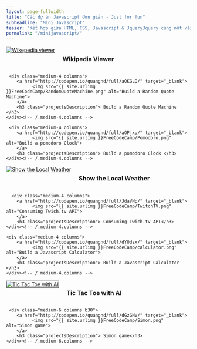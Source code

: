 ```yaml
---
layout: page-fullwidth
title: "Các dự án Javascript đơn giản - Just for fun"
subheadline: "Mini Javascript"
teaser: "Kết hợp giữa HTML, CSS, Javascript & JqueryJquery cùng một vài thuật toán cơ sở khác! Các dự án được xây dựng trên codepen.io, nếu có hứng thú bạn có thể fork và sửa source code theo ý của mình :)"
permalink: "/minijavascript/"
---
```

<div class="row t30">
    <div class="medium-4 columns">
        <a href="http://codepen.io/quangnd/full/LVXjWj/" target="_blank">
              <img src="{{ site.urlimg }}FreeCodeCamp/WikiViewer.png" alt="Wikepedia viewer">
        </a>
        <h3 class="projectsDescription"> Wikipedia Viewer </h3>
    </div><!-- /.medium-4.columns -->

     <div class="medium-4 columns">
        <a href="http://codepen.io/quangnd/full/aOKGLQ/" target="_blank">
              <img src="{{ site.urlimg }}FreeCodeCamp/RandomQuoteMachine.png" alt="Build a Random Quote Machine">
        </a>
        <h3 class="projectsDescription"> Build a Random Quote Machine </h3>
    </div><!-- /.medium-4.columns -->

     <div class="medium-4 columns">
        <a href="http://codepen.io/quangnd/full/aOPjxo/" target="_blank">
              <img src="{{ site.urlimg }}FreeCodeCamp/Pomodoro.png" alt="Build a pomodoro Clock">
        </a>
        <h3 class="projectsDescription"> Build a pomodoro Clock </h3>
    </div><!-- /.medium-4.columns -->
</div><!-- /.row -->

<div class="row t30">
     <div class="medium-4 columns">
        <a href="http://codepen.io/quangnd/full/doKBJm/" target="_blank">
              <img src="{{ site.urlimg }}FreeCodeCamp/ShowLocalWeather.png" alt="Show the Local Weather">
        </a>
        <h3 class="projectsDescription"> Show the Local Weather</h3>
    </div><!-- /.medium-4.columns -->

      <div class="medium-4 columns">
        <a href="http://codepen.io/quangnd/full/JdaVNp/" target="_blank">
              <img src="{{ site.urlimg }}FreeCodeCamp/TwitchTV.png" alt="Consuming Twich.tv API">
        </a>
        <h3 class="projectsDescription"> Consuming Twich.tv API</h3>
    </div><!-- /.medium-4.columns -->

    <div class="medium-4 columns">
        <a href="http://codepen.io/quangnd/full/dYOdzx/" target="_blank">
              <img src="{{ site.urlimg }}FreeCodeCamp/calculator.png" alt="Build a Javascript Calculator">
        </a>
        <h3 class="projectsDescription"> Build a Javascript Calculator </h3>
    </div><!-- /.medium-4.columns -->
</div><!-- /.row -->

<div class="row t60">
     <div class="medium-6 columns b30">
        <a href="http://codepen.io/quangnd/full/XXRNmB/" target="_blank">
              <img src="{{ site.urlimg }}FreeCodeCamp/Tictactoe.png" alt="Tic Tac Toe with AI" border="1">
        </a>
        <h3 class="projectsDescription">Tic Tac Toe with AI</h3>
    </div><!-- /.medium-6.columns -->

     <div class="medium-6 columns b30">
        <a href="http://codepen.io/quangnd/full/dGzGNV/" target="_blank">
              <img src="{{ site.urlimg }}FreeCodeCamp/Simon.png" alt="Simon game">
        </a>
        <h3 class="projectsDescription"> Simon game</h3>
    </div><!-- /.medium-6.columns -->
</div><!-- /.row -->

